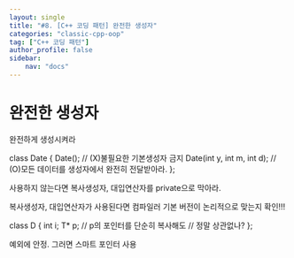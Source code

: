 ```yaml
---
layout: single
title: "#8. [C++ 코딩 패턴] 완전한 생성자"
categories: "classic-cpp-oop"
tag: ["C++ 코딩 패턴"]
author_profile: false
sidebar: 
    nav: "docs"
---
```


# 완전한 생성자
완전하게 생성시켜라

class Date { Date(); // (X)불필요한 기본생성자 금지
Date(int y, int m, int d); // (O)모든 데이터를 생성자에서 완전히 전달받아라. }; 

사용하지 않는다면 복사생성자, 대입연산자를 private으로 막아라.

복사생성자, 대입연산자가 사용된다면 컴파일러 기본 버전이 논리적으로 맞는지 확인!!!

class D {
int i; T* p; // p의 포인터를 단순히 복사해도
// 정말 상관없나?
};

예외에 안정. 그러면 스마트 포인터 사용
